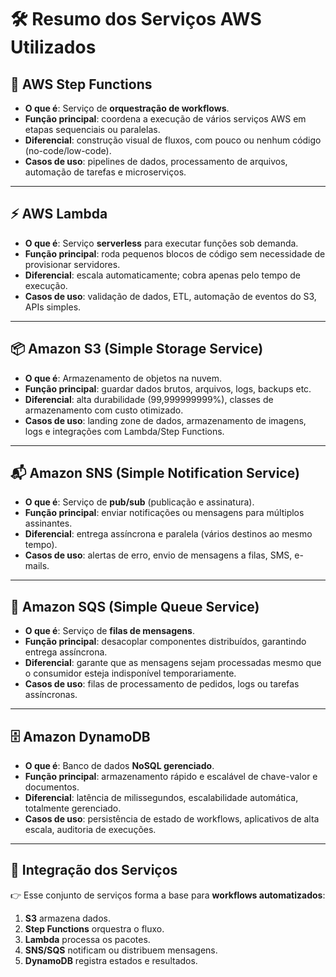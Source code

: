 # 🛠️ Resumo dos Serviços AWS Utilizados

## 🔄 AWS Step Functions
- **O que é**: Serviço de **orquestração de workflows**.  
- **Função principal**: coordena a execução de vários serviços AWS em etapas sequenciais ou paralelas.  
- **Diferencial**: construção visual de fluxos, com pouco ou nenhum código (no-code/low-code).  
- **Casos de uso**: pipelines de dados, processamento de arquivos, automação de tarefas e microserviços.  

---

## ⚡ AWS Lambda
- **O que é**: Serviço **serverless** para executar funções sob demanda.  
- **Função principal**: roda pequenos blocos de código sem necessidade de provisionar servidores.  
- **Diferencial**: escala automaticamente; cobra apenas pelo tempo de execução.  
- **Casos de uso**: validação de dados, ETL, automação de eventos do S3, APIs simples.  

---

## 📦 Amazon S3 (Simple Storage Service)
- **O que é**: Armazenamento de objetos na nuvem.  
- **Função principal**: guardar dados brutos, arquivos, logs, backups etc.  
- **Diferencial**: alta durabilidade (99,999999999%), classes de armazenamento com custo otimizado.  
- **Casos de uso**: landing zone de dados, armazenamento de imagens, logs e integrações com Lambda/Step Functions.  

---

## 📬 Amazon SNS (Simple Notification Service)
- **O que é**: Serviço de **pub/sub** (publicação e assinatura).  
- **Função principal**: enviar notificações ou mensagens para múltiplos assinantes.  
- **Diferencial**: entrega assíncrona e paralela (vários destinos ao mesmo tempo).  
- **Casos de uso**: alertas de erro, envio de mensagens a filas, SMS, e-mails.  

---

## 📮 Amazon SQS (Simple Queue Service)
- **O que é**: Serviço de **filas de mensagens**.  
- **Função principal**: desacoplar componentes distribuídos, garantindo entrega assíncrona.  
- **Diferencial**: garante que as mensagens sejam processadas mesmo que o consumidor esteja indisponível temporariamente.  
- **Casos de uso**: filas de processamento de pedidos, logs ou tarefas assíncronas.  

---

## 🗄️ Amazon DynamoDB
- **O que é**: Banco de dados **NoSQL gerenciado**.  
- **Função principal**: armazenamento rápido e escalável de chave-valor e documentos.  
- **Diferencial**: latência de milissegundos, escalabilidade automática, totalmente gerenciado.  
- **Casos de uso**: persistência de estado de workflows, aplicativos de alta escala, auditoria de execuções.  

---

## 🔗 Integração dos Serviços

👉 Esse conjunto de serviços forma a base para **workflows automatizados**:

1. **S3** armazena dados.  
2. **Step Functions** orquestra o fluxo.  
3. **Lambda** processa os pacotes.  
4. **SNS/SQS** notificam ou distribuem mensagens.  
5. **DynamoDB** registra estados e resultados.  
